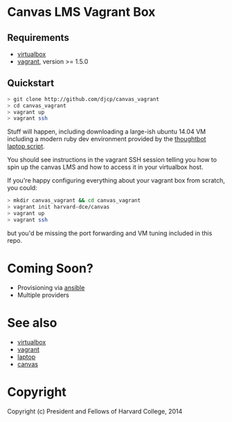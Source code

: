 Canvas LMS Vagrant Box
======================

Requirements
------------

* [virtualbox](http://virtualbox.org)
* [vagrant](http://vagrantup.com), version >= 1.5.0

Quickstart
----------

```bash
> git clone http://github.com/djcp/canvas_vagrant
> cd canvas_vagrant
> vagrant up
> vagrant ssh

```

Stuff will happen, including downloading a large-ish ubuntu 14.04 VM including
a modern ruby dev environment provided by the [thoughtbot laptop
script](http://github.com/thoughtbot/laptop).

You should see instructions in the vagrant SSH session telling you how to spin
up the canvas LMS and how to access it in your virtualbox host.

If you're happy configuring everything about your vagrant box from scratch, you
could:

```bash
> mkdir canvas_vagrant && cd canvas_vagrant
> vagrant init harvard-dce/canvas
> vagrant up
> vagrant ssh
```

but you'd be missing the port forwarding and VM tuning included in this repo.

Coming Soon?
============

* Provisioning via [ansible](http://ansible.com)
* Multiple providers

See also
========

* [virtualbox](http://virtualbox.org)
* [vagrant](http://vagrantup.com)
* [laptop](http://github.com/thoughtbot/laptop)
* [canvas](http://github.com/instructure/canvas-lms)

Copyright
=========

Copyright (c) President and Fellows of Harvard College, 2014
